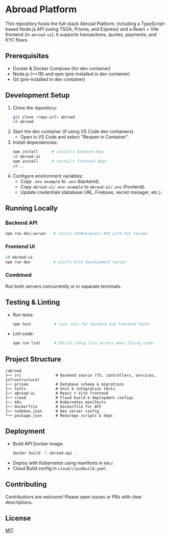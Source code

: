 # Abroad Platform

This repository hosts the full-stack Abroad Platform, including a TypeScript-based Node.js API (using TSOA, Prisma, and Express) and a React + Vite frontend (in `abroad-ui`). It supports transactions, quotes, payments, and KYC flows.

## Prerequisites

- Docker & Docker Compose (for dev container)
- Node.js (>=18) and npm (pre-installed in dev container)
- Git (pre-installed in dev container)

## Development Setup

1. Clone the repository:
   ```bash
   git clone <repo-url> abroad
   cd abroad
   ```
2. Start the dev container (if using VS Code dev containers):
   - Open in VS Code and select "Reopen in Container".
3. Install dependencies:
   ```bash
   npm install      # installs backend deps
   cd abroad-ui
   npm install      # installs frontend deps
   cd ..
   ```
4. Configure environment variables:
   - Copy `.env.example` to `.env` (backend).
   - Copy `abroad-ui/.env.example` to `abroad-ui/.env` (frontend).
   - Update credentials (database URL, Firebase, secret manager, etc.).

## Running Locally

### Backend API

```bash
npm run dev:server   # starts TSOA+Express API with hot reload
``` 

### Frontend UI

```bash
cd abroad-ui
npm run dev          # starts Vite development server
``` 

### Combined

Run both servers concurrently or in separate terminals.

## Testing & Linting

- Run tests:
  ```bash
  npm test          # runs Jest for backend and frontend tests
  ```
- Lint code:
  ```bash
  npm run lint      # ESLint (skip lint errors when fixing code)
  ```

## Project Structure

```text
/abroad
├── src               # Backend source (TS, controllers, services, infrastructure)
├── prisma            # Database schema & migrations
├── tests             # Unit & integration tests
├── abroad-ui         # React + Vite frontend
├── cloud             # Cloud build & deployment configs
├── k8s               # Kubernetes manifests
├── Dockerfile        # Dockerfile for API
├── nodemon.json      # Dev server config
└── package.json      # Monorepo scripts & deps
```

## Deployment

- Build API Docker image:
  ```bash
  docker build -t abroad-api .
  ```
- Deploy with Kubernetes using manifests in `k8s/`.
- Cloud Build config in `cloud/cloudbuild.yaml`.

## Contributing

Contributions are welcome! Please open issues or PRs with clear descriptions.

## License

[MIT](LICENSE)